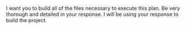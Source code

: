 I want you to build all of the files necessary to execute this plan. Be very thorough and detailed in your response. I will be using your response to build the project.
